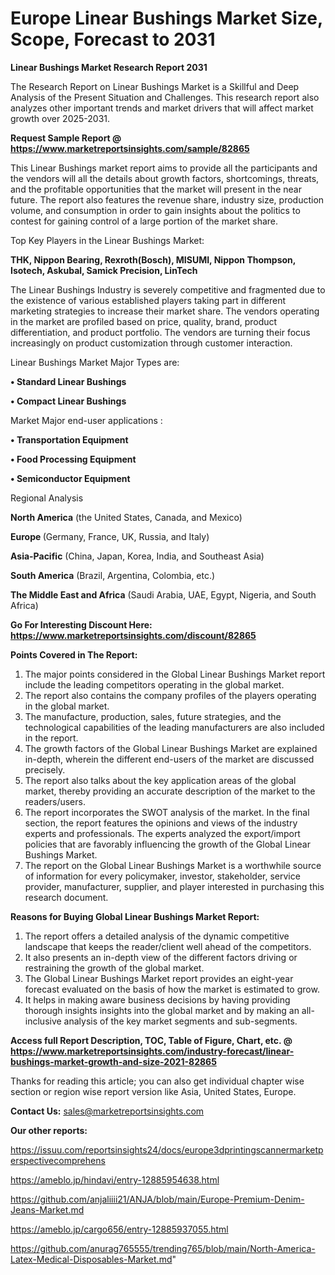 # Europe Linear Bushings Market Size, Scope, Forecast to 2031

<strong>Linear Bushings Market Research Report 2031</strong>

The Research Report on Linear Bushings Market is a Skillful and Deep Analysis of the Present Situation and Challenges. This research report also analyzes other important trends and market drivers that will affect market growth over 2025-2031.

<strong>Request Sample Report @ <a href=https://www.marketreportsinsights.com/sample/82865>https://www.marketreportsinsights.com/sample/82865</a></strong>

This Linear Bushings market report aims to provide all the participants and the vendors will all the details about growth factors, shortcomings, threats, and the profitable opportunities that the market will present in the near future. The report also features the revenue share, industry size, production volume, and consumption in order to gain insights about the politics to contest for gaining control of a large portion of the market share.

Top Key Players in the Linear Bushings Market:

<strong>THK, Nippon Bearing, Rexroth(Bosch), MISUMI, Nippon Thompson, Isotech, Askubal, Samick Precision, LinTech</strong>

The Linear Bushings Industry is severely competitive and fragmented due to the existence of various established players taking part in different marketing strategies to increase their market share. The vendors operating in the market are profiled based on price, quality, brand, product differentiation, and product portfolio. The vendors are turning their focus increasingly on product customization through customer interaction.

Linear Bushings Market Major Types are:

<strong>• Standard Linear Bushings

• Compact Linear Bushings</strong>

Market Major end-user applications :

<strong>• Transportation Equipment

• Food Processing Equipment

• Semiconductor Equipment</strong>

Regional Analysis

</u><strong><b>North America</b></strong> (the United States, Canada, and Mexico)

<strong><b>Europe </b></strong>(Germany, France, UK, Russia, and Italy)

<strong><b>Asia-Pacific</b></strong> (China, Japan, Korea, India, and Southeast Asia)

<strong><b>South America</b></strong> (Brazil, Argentina, Colombia, etc.)

<strong><b>The Middle East and Africa</b></strong> (Saudi Arabia, UAE, Egypt, Nigeria, and South Africa)

<strong>Go For Interesting Discount Here: <a href=https://www.marketreportsinsights.com/discount/82865>https://www.marketreportsinsights.com/discount/82865</a></strong>

<strong>Points Covered in The Report:</strong>
<ol>
  <li>The major points considered in the Global Linear Bushings Market report include the leading competitors operating in the global market.</li>
  <li>The report also contains the company profiles of the players operating in the global market.</li>
  <li>The manufacture, production, sales, future strategies, and the technological capabilities of the leading manufacturers are also included in the report.</li>
  <li>The growth factors of the Global Linear Bushings Market are explained in-depth, wherein the different end-users of the market are discussed precisely.</li>
  <li>The report also talks about the key application areas of the global market, thereby providing an accurate description of the market to the readers/users.</li>
  <li>The report incorporates the SWOT analysis of the market. In the final section, the report features the opinions and views of the industry experts and professionals. The experts analyzed the export/import policies that are favorably influencing the growth of the Global Linear Bushings Market.</li>
  <li>The report on the Global Linear Bushings Market is a worthwhile source of information for every policymaker, investor, stakeholder, service provider, manufacturer, supplier, and player interested in purchasing this research document.</li>
</ol>
<strong>Reasons for Buying Global Linear Bushings Market Report:</strong>

<ol>
  <li>The report offers a detailed analysis of the dynamic competitive landscape that keeps the reader/client well ahead of the competitors.</li>
  <li>It also presents an in-depth view of the different factors driving or restraining the growth of the global market.</li>
  <li>The Global Linear Bushings Market report provides an eight-year forecast evaluated on the basis of how the market is estimated to grow.</li>
  <li>It helps in making aware business decisions by having providing thorough insights insights into the global market and by making an all-inclusive analysis of the key market segments and sub-segments.</li>
</ol>
<strong>Access full Report Description, TOC, Table of Figure, Chart, etc. @ <a href=https://www.marketreportsinsights.com/industry-forecast/linear-bushings-market-growth-and-size-2021-82865>https://www.marketreportsinsights.com/industry-forecast/linear-bushings-market-growth-and-size-2021-82865</a></strong>


Thanks for reading this article; you can also get individual chapter wise section or region wise report version like Asia, United States, Europe.

<strong>Contact Us:</strong>
sales@marketreportsinsights.com

<strong>Our other reports:</strong>

<a href=https://issuu.com/reportsinsights24/docs/europe3dprintingscannermarketperspectivecomprehens>https://issuu.com/reportsinsights24/docs/europe3dprintingscannermarketperspectivecomprehens</a>

<a href=https://ameblo.jp/hindavi/entry-12885954638.html>https://ameblo.jp/hindavi/entry-12885954638.html</a>

<a href=https://github.com/anjaliiii21/ANJA/blob/main/Europe-Premium-Denim-Jeans-Market.md>https://github.com/anjaliiii21/ANJA/blob/main/Europe-Premium-Denim-Jeans-Market.md</a>

<a href=https://ameblo.jp/cargo656/entry-12885937055.html>https://ameblo.jp/cargo656/entry-12885937055.html</a>

<a href=https://github.com/anurag765555/trending765/blob/main/North-America-Latex-Medical-Disposables-Market.md>https://github.com/anurag765555/trending765/blob/main/North-America-Latex-Medical-Disposables-Market.md</a>"
